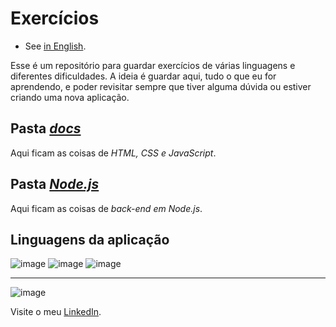  # **Exercícios**

 - See [in English](./README-en-US.md).
 
Esse é um repositório para guardar exercícios de várias linguagens e diferentes dificuldades.
A ideia é guardar aqui, tudo o que eu for aprendendo, e poder revisitar sempre que tiver alguma dúvida ou estiver criando uma nova aplicação.

 ## Pasta *[docs](https://github.com/NathanFirmo/exercicios/docs/)*
 Aqui ficam as coisas de *HTML, CSS e JavaScript*.

 ## Pasta *[Node.js](https://github.com/NathanFirmo/exercicios/tree/main/Node.js/)*
 Aqui ficam as coisas de *back-end em Node.js*. 

 ## Linguagens da aplicação
 
![image](https://img.shields.io/badge/JavaScript-F7DF1E?style=for-the-badge&logo=javascript&logoColor=black) 
![image](https://img.shields.io/badge/HTML5-E34F26?style=for-the-badge&logo=html5&logoColor=white)
![image](https://img.shields.io/badge/CSS3-1572B6?style=for-the-badge&logo=css3&logoColor=white)
   
***
 ![image](https://img.shields.io/badge/LinkedIn-0077B5?style=for-the-badge&logo=linkedin&logoColor=white) 
 
 Visite o meu [LinkedIn](https://www.linkedin.com/in/nathan-de-souza-silva-firmo/). 


